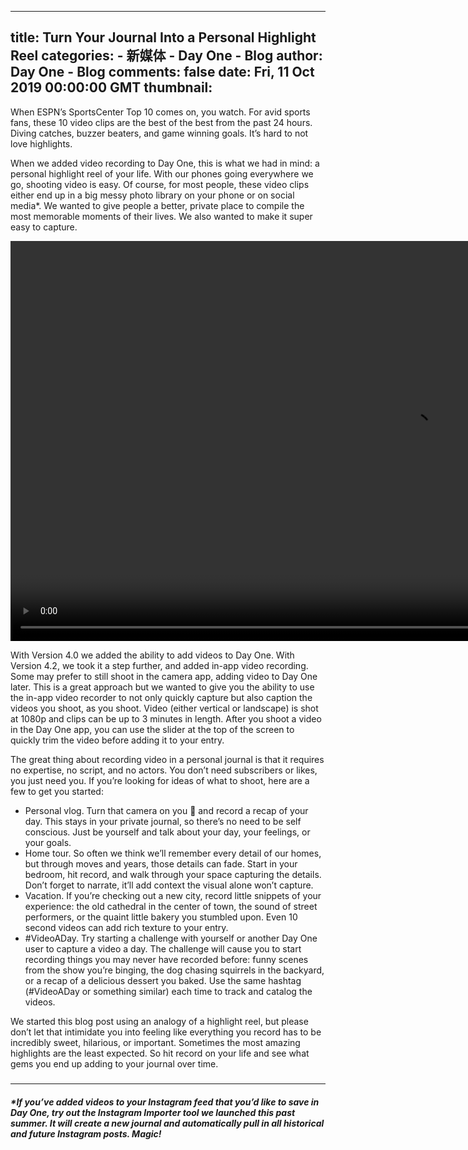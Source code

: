 
---
title: Turn Your Journal Into a Personal Highlight Reel
categories: 
    - 新媒体
    - Day One - Blog
author: Day One - Blog
comments: false
date: Fri, 11 Oct 2019 00:00:00 GMT
thumbnail: 
---

<div>   
<p>When ESPN’s SportsCenter Top 10 comes on, you watch. For avid sports fans, these 10 video clips are the best of the best from the past 24 hours. Diving catches, buzzer beaters, and game winning goals. It’s hard to not love highlights.</p><p>When we added video recording to Day One, this is what we had in mind: a personal highlight reel of your life. With our phones going everywhere we go, shooting video is easy. Of course, for most people, these video clips either end up in a big messy photo library on your phone or on social media*. We wanted to give people a better, private place to compile the most memorable moments of their lives. We also wanted to make it super easy to capture.</p><p><span><video controls src="https://media.graphcms.com/C5mKXja2QYi3bijuhsJG" width="1280"></video></span><span></span></p><p>With Version 4.0 we added the ability to add videos to Day One. With Version 4.2, we took it a step further, and added in-app video recording. Some may prefer to still shoot in the camera app, adding video to Day One later. This is a great approach but we wanted to give you the ability to use the in-app video recorder to not only quickly capture but also caption the videos you shoot, as you shoot. Video (either vertical or landscape) is shot at 1080p and clips can be up to 3 minutes in length. After you shoot a video in the Day One app, you can use the slider at the top of the screen to quickly trim the video before adding it to your entry.</p><p>The great thing about recording video in a personal journal is that it requires no expertise, no script, and no actors. You don’t need subscribers or likes, you just need you. If you’re looking for ideas of what to shoot, here are a few to get you started:</p><ul><li>Personal vlog. Turn that camera on you 🤳 and record a recap of your day. This stays in your private journal, so there’s no need to be self conscious. Just be yourself and talk about your day, your feelings, or your goals.</li><li>Home tour. So often we think we’ll remember every detail of our homes, but through moves and years, those details can fade. Start in your bedroom, hit record, and walk through your space capturing the details. Don’t forget to narrate, it’ll add context the visual alone won’t capture.</li><li>Vacation. If you’re checking out a new city, record little snippets of your experience: the old cathedral in the center of town, the sound of street performers, or the quaint little bakery you stumbled upon. Even 10 second videos can add rich texture to your entry.</li><li>#<!-- -->VideoADay. Try starting a challenge with yourself or another Day One user to capture a video a day. The challenge will cause you to start recording things you may never have recorded before: funny scenes from the show you’re binging, the dog chasing squirrels in the backyard, or a recap of a delicious dessert you baked. Use the same hashtag (#VideoADay or something similar) each time to track and catalog the videos.</li></ul><p>We started this blog post using an analogy of a highlight reel, but please don’t let that intimidate you into feeling like everything you record has to be incredibly sweet, hilarious, or important. Sometimes the most amazing highlights are the least expected. So hit record on your life and see what gems you end up adding to your journal over time.</p><h5></h5><hr><h5>*<!-- -->If you’ve added videos to your Instagram feed that you’d like to save in Day One, try out the Instagram Importer tool we launched this past summer. It will create a new journal and automatically pull in all historical and future Instagram posts. Magic!</h5>  
</div>
            